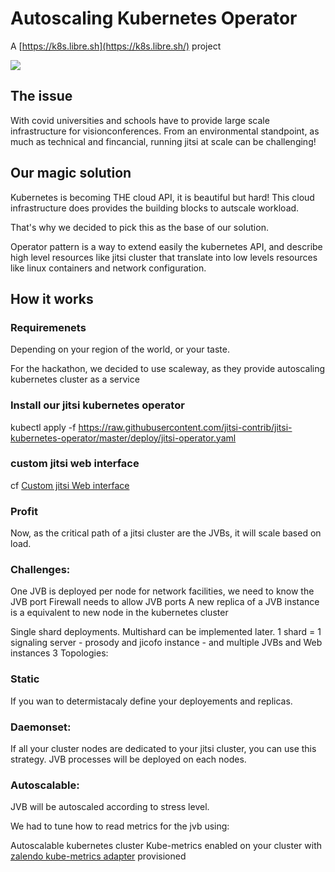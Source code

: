 
# Autoscaling Kubernetes Operator

A [https://k8s.libre.sh](https://k8s.libre.sh/) project

![](https://s3.standard.indie.host/pad-liiib-re/uploads/upload_de1c8bdaf51b77c1813c18ae92ed3d7c.png)

## The issue

With covid universities and schools have to provide large scale infrastructure for visionconferences. 
From an environmental standpoint, as much as technical and fincancial, running jitsi at scale can be challenging!

## Our magic solution

Kubernetes is becoming THE cloud API, it is beautiful but hard!
This cloud infrastructure does provides the building blocks to autscale workload.

That's why we decided to pick this as the base of our solution.

Operator pattern is a way to extend easily the kubernetes API, and describe high level resources like jitsi cluster that translate into low levels resources like linux containers and network configuration.

## How it works

### Requiremenets

Depending on your region of the world, or your taste.

For the hackathon, we decided to use scaleway, as they provide autoscaling kubernetes cluster as a service

### Install our jitsi kubernetes operator
kubectl apply -f https://raw.githubusercontent.com/jitsi-contrib/jitsi-kubernetes-operator/master/deploy/jitsi-operator.yaml

### custom jitsi web interface
cf [Custom jitsi Web interface](interfaceJitsi.md)

### Profit

Now, as the critical path of a jitsi cluster are the JVBs, it will scale based on load.

### Challenges:

One JVB is deployed per node for network facilities, we need to know the JVB port
Firewall needs to allow JVB ports
A new replica of a JVB instance is a equivalent to new node in the kubernetes cluster

Single shard deployments. Multishard can be implemented later. 
1 shard = 1 signaling server - prosody and jicofo instance - and multiple JVBs and Web instances
3 Topologies:

### Static

If you wan to determistacaly define your deployements and replicas.

### Daemonset:

If all your cluster nodes are dedicated to your jitsi cluster, you can use this strategy. 
JVB processes will be deployed on each nodes. 

### Autoscalable:

JVB will be autoscaled according to stress level. 

We had to tune how to read metrics for the jvb using:

Autoscalable kubernetes cluster
Kube-metrics enabled on your cluster with [zalendo kube-metrics adapter](https://github.com/zalando-incubator/kube-metrics-adapter) provisioned
